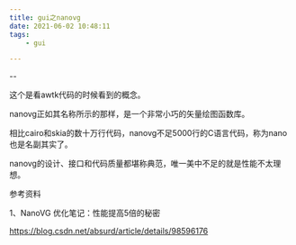 ```yaml
---
title: gui之nanovg
date: 2021-06-02 10:48:11
tags:
	- gui

---
```


--

这个是看awtk代码的时候看到的概念。

nanovg正如其名称所示的那样，是一个非常小巧的矢量绘图函数库。

相比cairo和skia的数十万行代码，nanovg不足5000行的C语言代码，称为nano也是名副其实了。

nanovg的设计、接口和代码质量都堪称典范，唯一美中不足的就是性能不太理想。



参考资料

1、NanoVG 优化笔记：性能提高5倍的秘密

https://blog.csdn.net/absurd/article/details/98596176